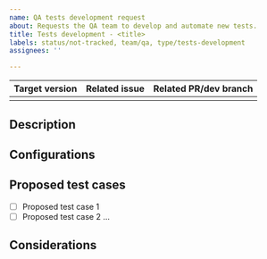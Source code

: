 ```yaml
---
name: QA tests development request
about: Requests the QA team to develop and automate new tests.
title: Tests development - <title>
labels: status/not-tracked, team/qa, type/tests-development
assignees: ''

---
```


| Target version | Related issue | Related PR/dev branch |
|--------------------|--------------------|-----------------|
|                        |                        |                    |

<!-- Important: No section may be left blank. If not, delete it directly (in principle only "Configurations" and "Considerations" could be left blank in case of not proceeding). -->

## Description
<!-- Description that puts into context and shows the QA tester the changes that have been implemented and have to be tested. -->

## Configurations
<!-- If any configuration has to be applied, it should be indicated as far as possible. -->

## Proposed test cases
<!-- Indicate the minimum test cases proposed by the developer. -->

- [ ] Proposed test case 1
- [ ] Proposed test case 2
...

## Considerations
<!-- Indicate considerations to take into account when performing the testing that may not be very intuitive.
-->
